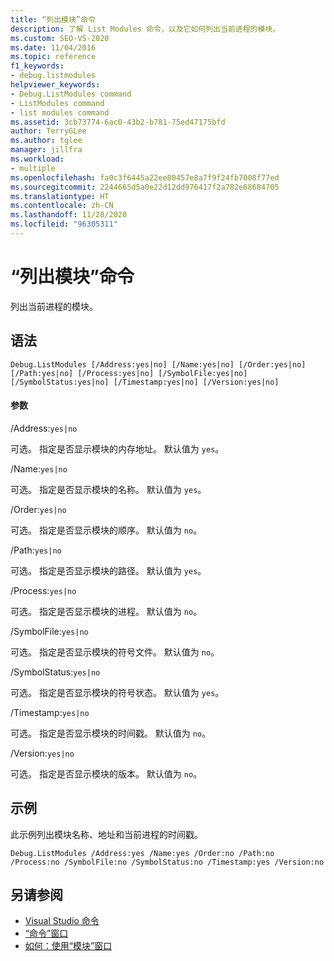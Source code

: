 ```yaml
---
title: “列出模块”命令
description: 了解 List Modules 命令，以及它如何列出当前进程的模块。
ms.custom: SEO-VS-2020
ms.date: 11/04/2016
ms.topic: reference
f1_keywords:
- debug.listmodules
helpviewer_keywords:
- Debug.ListModules command
- ListModules command
- list modules command
ms.assetid: 3cb73774-6ac0-43b2-b781-75ed47175bfd
author: TerryGLee
ms.author: tglee
manager: jillfra
ms.workload:
- multiple
ms.openlocfilehash: fa0c3f6445a22ee80457e8a7f9f24fb7008f77ed
ms.sourcegitcommit: 2244665d5a0e22d12dd976417f2a782e68684705
ms.translationtype: HT
ms.contentlocale: zh-CN
ms.lasthandoff: 11/28/2020
ms.locfileid: "96305311"
---
```

# <a name="list-modules-command"></a>“列出模块”命令
列出当前进程的模块。

## <a name="syntax"></a>语法

```
Debug.ListModules [/Address:yes|no] [/Name:yes|no] [/Order:yes|no]
[/Path:yes|no] [/Process:yes|no] [/SymbolFile:yes|no]
[/SymbolStatus:yes|no] [/Timestamp:yes|no] [/Version:yes|no]
```

#### <a name="parameters"></a>参数
/Address:`yes|no`

可选。 指定是否显示模块的内存地址。 默认值为 `yes`。

/Name:`yes|no`

可选。 指定是否显示模块的名称。 默认值为 `yes`。

/Order:`yes|no`

可选。 指定是否显示模块的顺序。 默认值为 `no`。

/Path:`yes|no`

可选。 指定是否显示模块的路径。 默认值为 `yes`。

/Process:`yes|no`

可选。 指定是否显示模块的进程。 默认值为 `no`。

/SymbolFile:`yes|no`

可选。 指定是否显示模块的符号文件。 默认值为 `no`。

/SymbolStatus:`yes|no`

可选。 指定是否显示模块的符号状态。 默认值为 `yes`。

/Timestamp:`yes|no`

可选。 指定是否显示模块的时间戳。 默认值为 `no`。

/Version:`yes|no`

可选。 指定是否显示模块的版本。 默认值为 `no`。

## <a name="example"></a>示例
此示例列出模块名称、地址和当前进程的时间戳。

```
Debug.ListModules /Address:yes /Name:yes /Order:no /Path:no /Process:no /SymbolFile:no /SymbolStatus:no /Timestamp:yes /Version:no
```

## <a name="see-also"></a>另请参阅

- [Visual Studio 命令](../../ide/reference/visual-studio-commands.md)
- [“命令”窗口](../../ide/reference/command-window.md)
- [如何：使用“模块”窗口](../../debugger/how-to-use-the-modules-window.md)
